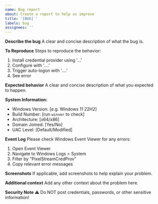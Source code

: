 ```yaml
---
name: Bug report
about: Create a report to help us improve
title: '[BUG] '
labels: bug
assignees: ''
---
```


**Describe the bug**
A clear and concise description of what the bug is.

**To Reproduce**
Steps to reproduce the behavior:
1. Install credential provider using '...'
2. Configure with '....'
3. Trigger auto-logon with '....'
4. See error

**Expected behavior**
A clear and concise description of what you expected to happen.

**System Information:**
 - Windows Version: [e.g. Windows 11 22H2]
 - Build Number: [run `winver` to check]
 - Architecture: [x64/x86]
 - Domain Joined: [Yes/No]
 - UAC Level: [Default/Modified]

**Event Log**
Please check Windows Event Viewer for any errors:
1. Open Event Viewer
2. Navigate to Windows Logs > System
3. Filter by "PixelStreamCredProv"
4. Copy relevant error messages

**Screenshots**
If applicable, add screenshots to help explain your problem.

**Additional context**
Add any other context about the problem here.

**Security Note**
⚠️ Do NOT post credentials, passwords, or other sensitive information!
